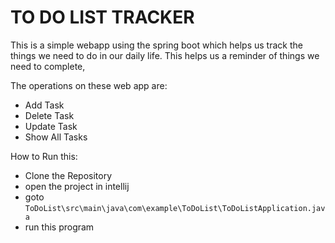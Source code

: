 # TO DO LIST TRACKER

This is a simple webapp using the spring boot which helps us track the things we need to do in our daily life. This helps us a reminder of things we need to complete,

The operations on these web app are:
* Add Task
* Delete Task
* Update Task
* Show All Tasks


How to Run this:
* Clone the Repository
* open the project in intellij
* goto ```ToDoList\src\main\java\com\example\ToDoList\ToDoListApplication.java```
* run this program
